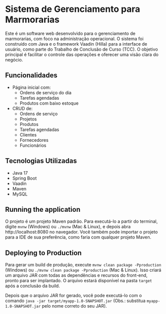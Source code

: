 # Sistema de Gerenciamento para Marmorarias

Este é um software web desenvolvido para o gerenciamento de marmorarias, com foco na administração operacional. O sistema foi construído com Java e o framework Vaadin (Hilla) para a interface de usuário, como parte do Trabalho de Conclusão de Curso (TCC). O objetivo principal é facilitar o controle das operações e oferecer uma visão clara do negócio.

## Funcionalidades

- Página inicial com:
  - Ordens de serviço do dia
  - Tarefas agendadas
  - Produtos com baixo estoque
- CRUD de:
  - Ordens de serviço
  - Projetos
  - Produtos
  - Tarefas agendadas
  - Clientes
  - Fornecedores
  - Funcionários
 
## Tecnologias Utilizadas

- Java 17
- Spring Boot
- Vaadin
- Maven
- MySQL

## Running the application

O projeto é um projeto Maven padrão. Para executá-lo a partir do terminal, digite `mvnw` (Windows) ou `./mvnw` (Mac & Linux), e depois abra http://localhost:8080 no navegador.
Você também pode importar o projeto para a IDE de sua preferência, como faria com qualquer projeto Maven.

## Deploying to Production

Para gerar um build de produção, execute `mvnw clean package -Pproduction` (Windows) ou `./mvnw clean package -Pproduction` (Mac & Linux). Isso criará um arquivo JAR com todas as dependências e recursos do front-end, pronto para ser implantado. O arquivo estará disponível na pasta `target` após a conclusão da build.

Depois que o arquivo JAR for gerado, você pode executá-lo com o comando
`java -jar target/myapp-1.0-SNAPSHOT.jar`
(Obs.: substitua `myapp-1.0-SNAPSHOT.jar` pelo nome correto do seu JAR).
